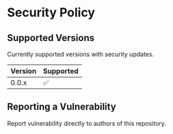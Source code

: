 # Security Policy

## Supported Versions

Currently supported versions with security updates.

| Version | Supported          |
| ------- | ------------------ |
| 0.0.x   | :white_check_mark: |

## Reporting a Vulnerability

Report vulnerability directly to authors of this repository.

